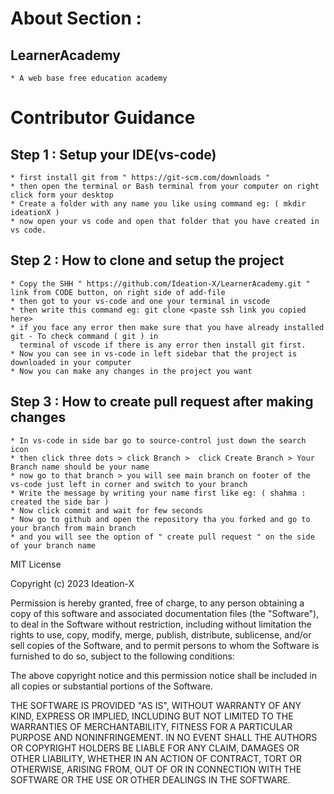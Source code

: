 # About Section :

## LearnerAcademy

    * A web base free education academy

# Contributor Guidance

## Step 1 : Setup your IDE(vs-code)

    * first install git from " https://git-scm.com/downloads "
    * then open the terminal or Bash terminal from your computer on right click form your desktop
    * Create a folder with any name you like using command eg: ( mkdir ideationX )
    * now open your vs code and open that folder that you have created in vs code.

## Step 2 : How to clone and setup the project

    * Copy the SHH " https://github.com/Ideation-X/LearnerAcademy.git " link from CODE button, on right side of add-file
    * then got to your vs-code and one your terminal in vscode
    * then write this command eg: git clone <paste ssh link you copied here>
    * if you face any error then make sure that you have already installed git - To check command ( git ) in
      terminal of vscode if there is any error then install git first.
    * Now you can see in vs-code in left sidebar that the project is downloaded in your computer
    * Now you can make any changes in the project you want

## Step 3 : How to create pull request after making changes

    * In vs-code in side bar go to source-control just down the search icon
    * then click three dots > click Branch >  click Create Branch > Your Branch name should be your name
    * now go to that branch > you will see main branch on footer of the vs-code just left in corner and switch to your branch
    * Write the message by writing your name first like eg: ( shahma : created the side bar )
    * Now click commit and wait for few seconds
    * Now go to github and open the repository tha you forked and go to your branch from main branch
    * and you will see the option of " create pull request " on the side of your branch name

MIT License

Copyright (c) 2023 Ideation-X

Permission is hereby granted, free of charge, to any person obtaining a copy
of this software and associated documentation files (the "Software"), to deal
in the Software without restriction, including without limitation the rights
to use, copy, modify, merge, publish, distribute, sublicense, and/or sell
copies of the Software, and to permit persons to whom the Software is
furnished to do so, subject to the following conditions:

The above copyright notice and this permission notice shall be included in all
copies or substantial portions of the Software.

THE SOFTWARE IS PROVIDED "AS IS", WITHOUT WARRANTY OF ANY KIND, EXPRESS OR
IMPLIED, INCLUDING BUT NOT LIMITED TO THE WARRANTIES OF MERCHANTABILITY,
FITNESS FOR A PARTICULAR PURPOSE AND NONINFRINGEMENT. IN NO EVENT SHALL THE
AUTHORS OR COPYRIGHT HOLDERS BE LIABLE FOR ANY CLAIM, DAMAGES OR OTHER
LIABILITY, WHETHER IN AN ACTION OF CONTRACT, TORT OR OTHERWISE, ARISING FROM,
OUT OF OR IN CONNECTION WITH THE SOFTWARE OR THE USE OR OTHER DEALINGS IN THE
SOFTWARE.
